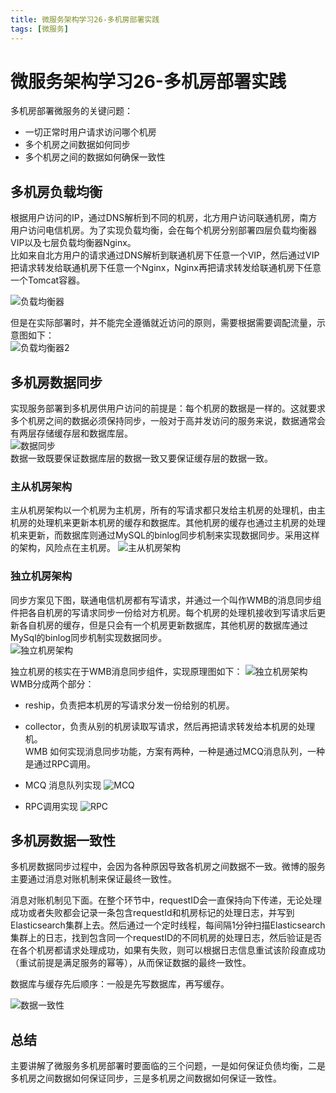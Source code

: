 ```yaml
---
title: 微服务架构学习26-多机房部署实践
tags: [微服务]
---
```

# 微服务架构学习26-多机房部署实践
多机房部署微服务的关键问题：
- 一切正常时用户请求访问哪个机房
- 多个机房之间数据如何同步
- 多个机房之间的数据如何确保一致性

## 多机房负载均衡
根据用户访问的IP，通过DNS解析到不同的机房，北方用户访问联通机房，南方用户访问电信机房。为了实现负载均衡，会在每个机房分别部署四层负载均衡器VIP以及七层负载均衡器Nginx。    
比如来自北方用户的请求通过DNS解析到联通机房下任意一个VIP，然后通过VIP把请求转发给联通机房下任意一个Nginx，Nginx再把请求转发给联通机房下任意一个Tomcat容器。

![负载均衡器](/images/wbwfwsj26_fzjh.png)<br/>

但是在实际部署时，并不能完全遵循就近访问的原则，需要根据需要调配流量，示意图如下：   
![负载均衡器2](/images/wbwfwsj26_fzjh2.png)<br/>

## 多机房数据同步
实现服务部署到多机房供用户访问的前提是：每个机房的数据是一样的。这就要求多个机房之间的数据必须保持同步，一般对于高并发访问的服务来说，数据通常会有两层存储缓存层和数据库层。   
![数据同步](/images/wbwfwsj2_store.png)<br/>
数据一致既要保证数据库层的数据一致又要保证缓存层的数据一致。  

### 主从机房架构
主从机房架构以一个机房为主机房，所有的写请求都只发给主机房的处理机，由主机房的处理机来更新本机房的缓存和数据库。其他机房的缓存也通过主机房的处理机来更新，而数据库则通过MySQL的binlog同步机制来实现数据同步。采用这样的架构，风险点在主机房。
![主从机房架构](/images/wbwfwsj26_sjtb.png)<br/>

### 独立机房架构
同步方案见下图，联通电信机房都有写请求，并通过一个叫作WMB的消息同步组件把各自机房的写请求同步一份给对方机房。每个机房的处理机接收到写请求后更新各自机房的缓存，但是只会有一个机房更新数据库，其他机房的数据库通过MySql的binlog同步机制实现数据同步。  
![独立机房架构](/images/wbwfsj26_dljf.png)<br/>

独立机房的核实在于WMB消息同步组件，实现原理图如下：
![独立机房架构](/images/wbwfwsj26_wmb.png)<br/>
WMB分成两个部分：
- reship，负责把本机房的写请求分发一份给别的机房。
- collector，负责从别的机房读取写请求，然后再把请求转发给本机房的处理机。  
WMB 如何实现消息同步功能，方案有两种，一种是通过MCQ消息队列，一种是通过RPC调用。
- MCQ 消息队列实现
![MCQ](/images/wbwfwsj26_mcq.png)<br/>

- RPC调用实现
![RPC](/images/wbwfwsj26_rpc.png)<br/>


## 多机房数据一致性
多机房数据同步过程中，会因为各种原因导致各机房之间数据不一致。微博的服务主要通过消息对账机制来保证最终一致性。

消息对账机制见下面。在整个环节中，requestID会一直保持向下传递，无论处理成功或者失败都会记录一条包含requestId和机房标记的处理日志，并写到Elasticsearch集群上去。然后通过一个定时线程，每间隔1分钟扫描Elasticsearch集群上的日志，找到包含同一个requestID的不同机房的处理日志，然后验证是否在各个机房都请求处理成功，如果有失败，则可以根据日志信息重试该阶段直成功（重试前提是满足服务的幂等），从而保证数据的最终一致性。   

数据库与缓存先后顺序：一般是先写数据库，再写缓存。



![数据一致性](/images/wbwfwsj26_yzx.png)<br/>

## 总结
主要讲解了微服务多机房部署时要面临的三个问题，一是如何保证负债均衡，二是多机房之间数据如何保证同步，三是多机房之间数据如何保证一致性。














 





























































